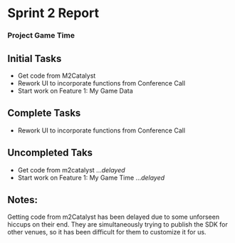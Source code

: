 # Sprint 2 Report

### Project Game Time


## Initial Tasks

+ Get code from M2Catalyst
+ Rework UI to incorporate functions from Conference Call
+ Start work on Feature 1: My Game Data

## Complete Tasks

+ Rework UI to incorporate functions from Conference Call

## Uncompleted Taks

+ Get code from m2catalyst ...*delayed*
+ Start work on Feature 1: My Game Time ...*delayed*


## Notes: 
Getting code from m2Catalyst has been delayed due to some unforseen hiccups on their end.  They are simultaneously trying to publish the SDK for other venues, so it has been difficult for them to customize it for us.
